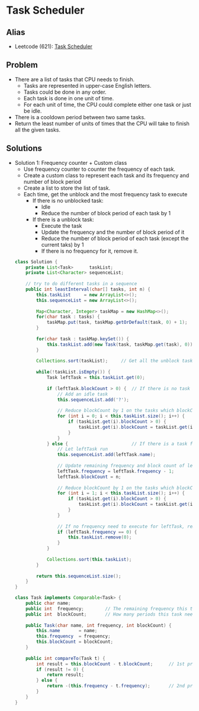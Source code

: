# Task Scheduler

## Alias
- Leetcode (621): [Task Scheduler](https://leetcode.com/problems/task-scheduler/)

## Problem
- There are a list of tasks that CPU needs to finish.
   - Tasks are represented in upper-case English letters.
   - Tasks could be done in any order. 
   - Each task is done in one unit of time.
   - For each unit of time, the CPU could complete either one task or just be idle.
- There is a cooldown period between two same tasks.
- Return the least number of units of times that the CPU will take to finish all the given tasks.

## Solutions
- Solution 1: Frequency counter + Custom class
   - Use frequency counter to counter the frequency of each task.
   - Create a custom class to represent each task and its frequency and number of block period
   - Create a list to store the list of task.
   - Each time, get the unblock and the most frequency task to execute
      - If there is no unblocked task:
         - Idle
         - Reduce the number of block period of each task by 1
      - If there is a unblock task:
         - Execute the task
         - Update the frequency and the number of block period of it
         - Reduce the number of block period of each task (except the current taks) by 1
         - If there is no frequency for it, remove it.
  ```java
  class Solution {
      private List<Task>      taskList;
      private List<Character> sequenceList;
    
      // try to do different tasks in a sequence
      public int leastInterval(char[] tasks, int n) {
          this.taskList     = new ArrayList<>();
          this.sequenceList = new ArrayList<>();
        
          Map<Character, Integer> taskMap = new HashMap<>();
          for(char task : tasks) {
              taskMap.put(task, taskMap.getOrDefault(task, 0) + 1);
          }
        
          for(char task : taskMap.keySet()) {
              this.taskList.add(new Task(task, taskMap.get(task), 0));
          }
        
          Collections.sort(taskList);     // Get all the unblock tasks, and then get the most frequency task
        
          while(!taskList.isEmpty()) {
              Task leftTask = this.taskList.get(0);
            
              if (leftTask.blockCount > 0) {  // If there is no task is free
                  // Add an idle task
                  this.sequenceList.add('?'); 
                
                  // Reduce blockCount by 1 on the tasks which blockCount > 0
                  for (int i = 0; i < this.taskList.size(); i++) {
                      if (taskList.get(i).blockCount > 0) {
                          taskList.get(i).blockCount = taskList.get(i).blockCount - 1;
                      }
                  }
              } else {                        // If there is a task free
                  // Let leftTask run
                  this.sequenceList.add(leftTask.name);
                               
                  // Update remaining frequency and block count of leftTask
                  leftTask.frequency = leftTask.frequency - 1;
                  leftTask.blockCount = n;
                
                  // Reduce blockCount by 1 on the tasks which blockCount > 0
                  for (int i = 1; i < this.taskList.size(); i++) {
                      if (taskList.get(i).blockCount > 0) {
                          taskList.get(i).blockCount = taskList.get(i).blockCount - 1;
                      }
                  }
                
                  // If no frequency need to execute for leftTask, remove it from list
                  if (leftTask.frequency == 0) {
                      this.taskList.remove(0);
                  }
              }
            
              Collections.sort(this.taskList);
          }
        
          return this.sequenceList.size();
      }
  }

  class Task implements Comparable<Task> {
      public char name;
      public int  frequency;        // The remaining frequency this task need to run
      public int  blockCount;       // How many periods this task need to be blocked
    
      public Task(char name, int frequency, int blockCount) {
          this.name       = name;
          this.frequency  = frequency;
          this.blockCount = blockCount;
      }
      
      public int compareTo(Task t) {
          int result = this.blockCount - t.blockCount;      // 1st priority: Get the unblock tasks (blockCount = 0) first
          if (result != 0) {
              return result;
          } else {
              return -(this.frequency - t.frequency);       // 2nd priority: Get most frequency task first
          }
      }
  }
  ```

